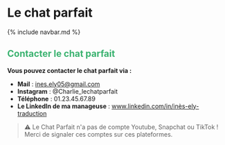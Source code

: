 # Le chat parfait

{% include navbar.md %}

<h2>
  <span style="color:MediumSeaGreen">
    <bold>Contacter le chat parfait</bold>
  </span>
</h2>

**Vous pouvez contacter le chat parfait via :**
- **Mail** : <ines.ely05@gmail.com>
- **Instagram** : @Charlie_lechatparfait
- **Téléphone** : 01.23.45.67.89
- **Le LinkedIn de ma manageuse** : www.linkedin.com/in/inès-ely-traduction

> ⚠️ Le Chat Parfait n'a pas de compte Youtube, Snapchat ou TikTok ! Merci de signaler ces comptes sur ces plateformes.
